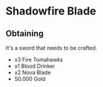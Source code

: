 # Shadowfire Blade

## Obtaining
It's a sword that needs to be crafted.
* x3 Fire Tomahawks
* x1 Blood Drinker
* x2 Nova Blade
* 50.000 Gold